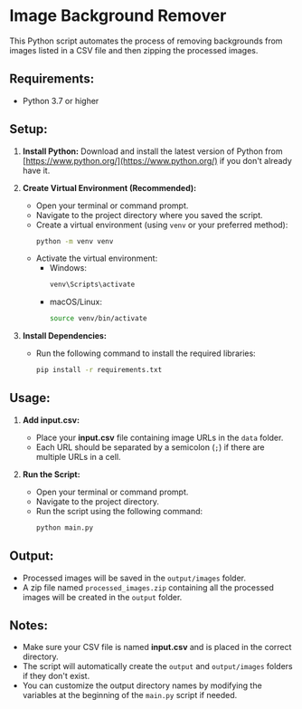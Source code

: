 # Image Background Remover

This Python script automates the process of removing backgrounds from images listed in a CSV file and then zipping the processed images.

## Requirements:

- Python 3.7 or higher

## Setup:

1. **Install Python:** Download and install the latest version of Python from [https://www.python.org/](https://www.python.org/) if you don't already have it.

2. **Create Virtual Environment (Recommended):**

   - Open your terminal or command prompt.
   - Navigate to the project directory where you saved the script.
   - Create a virtual environment (using `venv` or your preferred method):
     ```bash
     python -m venv venv
     ```
   - Activate the virtual environment:
     - Windows:
       ```bash
       venv\Scripts\activate
       ```
     - macOS/Linux:
       ```bash
       source venv/bin/activate
       ```

3. **Install Dependencies:**
   - Run the following command to install the required libraries:
     ```bash
     pip install -r requirements.txt
     ```

## Usage:

1. **Add input.csv:**

   - Place your **input.csv** file containing image URLs in the `data` folder.
   - Each URL should be separated by a semicolon (`;`) if there are multiple URLs in a cell.

2. **Run the Script:**
   - Open your terminal or command prompt.
   - Navigate to the project directory.
   - Run the script using the following command:
     ```bash
     python main.py
     ```

## Output:

- Processed images will be saved in the `output/images` folder.
- A zip file named `processed_images.zip` containing all the processed images will be created in the `output` folder.

## Notes:

- Make sure your CSV file is named **input.csv** and is placed in the correct directory.
- The script will automatically create the `output` and `output/images` folders if they don't exist.
- You can customize the output directory names by modifying the variables at the beginning of the `main.py` script if needed.
